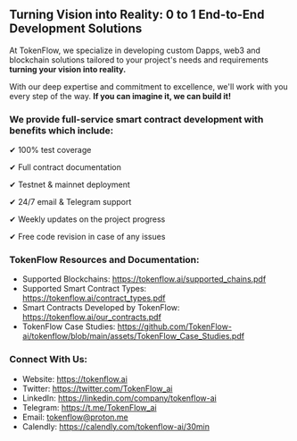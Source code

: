 ## **Turning Vision into Reality: 0 to 1 End-to-End Development Solutions**

At TokenFlow, we specialize in developing custom Dapps, web3 and blockchain solutions tailored to your project's needs and requirements **turning your vision into reality.**

With our deep expertise and commitment to excellence, we'll work with you every step of the way. **If you can imagine it, we can build it!**

### **We provide full-service smart contract development with benefits which include:**

✔ 100% test coverage

✔ Full contract documentation

✔ Testnet & mainnet deployment

✔ 24/7 email & Telegram support

✔ Weekly updates on the project progress

✔ Free code revision in case of any issues

### **TokenFlow Resources and Documentation:**

- Supported Blockchains: https://tokenflow.ai/supported_chains.pdf
- Supported Smart Contract Types: https://tokenflow.ai/contract_types.pdf
- Smart Contracts Developed by TokenFlow: https://tokenflow.ai/our_contracts.pdf
- TokenFlow Case Studies: https://github.com/TokenFlow-ai/tokenflow/blob/main/assets/TokenFlow_Case_Studies.pdf

### **Connect With Us:**

- Website: https://tokenflow.ai
- Twitter: https://twitter.com/TokenFlow_ai
- LinkedIn: https://linkedin.com/company/tokenflow-ai
- Telegram: https://t.me/TokenFlow_ai
- Email: [tokenflow@proton.me](mailto:tokenflow@proton.me)
- Calendly: https://calendly.com/tokenflow-ai/30min
